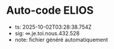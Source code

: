 # Auto-code ELIOS
- ts: 2025-10-02T03:28:38.754Z
- sig: ∞.je.toi.nous.432.528
- note: fichier généré automatiquement